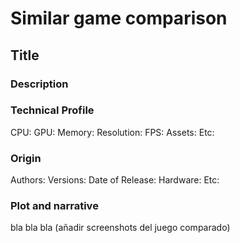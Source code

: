 # Similar game comparison

## Title

### Description

### Technical Profile
CPU:
GPU:
Memory:
Resolution:
FPS:
Assets:
Etc:

### Origin
Authors:
Versions:
Date of Release:
Hardware:
Etc:

### Plot and narrative
bla bla bla (añadir screenshots del juego comparado)
